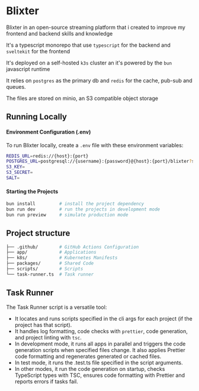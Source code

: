 # Blixter

Blixter in an open-source streaming platform that i created to improve my frontend and backend skills and knowledge

It's a typescript monorepo that use `typescript` for the backend and `sveltekit` for the frontend

It's deployed on a self-hosted `k3s` cluster an it's powered by the `bun` javascript runtime

It relies on `postgres` as the primary db and `redis` for the cache, pub-sub and queues.

The files are stored on minio, an S3 compatible object storage

## Running Locally

#### Environment Configuration (.env)

To run Blixter locally, create a `.env` file with these environment variables:

```sh
REDIS_URL=redis://{host}:{port}
POSTGRES_URL=postgresql://{username}:{password}@{host}:{port}/blixter?sslmode=disable
S3_KEY=
S3_SECRET=
SALT=
```

#### Starting the Projects

```sh
bun install         # install the project dependency
bun run dev         # run the projects in development mode
bun run preview     # simulate production mode
```

## Project structure

```sh
├── .github/        # GitHub Actions Configuration
├── app/            # Applications
├── k8s/            # Kubernetes Manifests
├── packages/       # Shared Code
├── scripts/        # Scripts
└── task-runner.ts  # Task runner
```

## Task Runner

The Task Runner script is a versatile tool:

- It locates and runs scripts specified in the cli args for each project (if the project has that script).
- It handles log formatting, code checks with `prettier`, code generation, and project linting with `tsc`.
- In development mode, it runs all apps in parallel and triggers the code generation scripts when specified files change. It also applies Prettier code formatting and regenerates generated or cached files.
- In test mode, it runs the .test.ts file specified in the script arguments.
- In other modes, it run the code generation on startup, checks TypeScript types with TSC, ensures code formatting with Prettier and reports errors if tasks fail.
